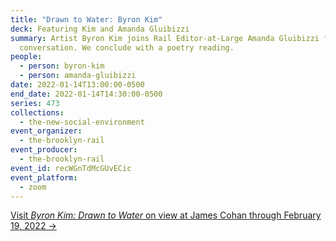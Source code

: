 ```yaml
---
title: "Drawn to Water: Byron Kim"
deck: Featuring Kim and Amanda Gluibizzi
summary: Artist Byron Kim joins Rail Editor-at-Large Amanda Gluibizzi for a
  conversation. We conclude with a poetry reading.
people:
  - person: byron-kim
  - person: amanda-gluibizzi
date: 2022-01-14T13:00:00-0500
end_date: 2022-01-14T14:30:00-0500
series: 473
collections:
  - the-new-social-environment
event_organizer:
  - the-brooklyn-rail
event_producer:
  - the-brooklyn-rail
event_id: recWGnTdMcGUvECic
event_platform:
  - zoom
---
```

[Visit *Byron Kim: Drawn to Water* on view at James Cohan through February 19, 2022 →](https://www.jamescohan.com/exhibitions/byron-kim5)